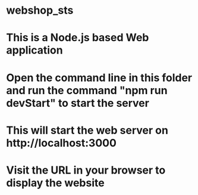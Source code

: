 # webshop_sts
# This is a Node.js based Web application

# Open the command line in this folder and run the command "npm run devStart" to start the server
# This will start the web server on http://localhost:3000
# Visit the URL in your browser to display the website